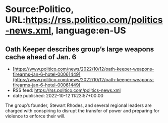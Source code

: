 # Source:Politico, URL:https://rss.politico.com/politics-news.xml, language:en-US

## Oath Keeper describes group’s large weapons cache ahead of Jan. 6
 - [https://www.politico.com/news/2022/10/12/oath-keeper-weapons-firearms-jan-6-hotel-00061449](https://www.politico.com/news/2022/10/12/oath-keeper-weapons-firearms-jan-6-hotel-00061449)
 - RSS feed: https://rss.politico.com/politics-news.xml
 - date published: 2022-10-12 11:23:57+00:00

The group’s founder, Stewart Rhodes, and several regional leaders are charged with conspiring to disrupt the transfer of power and preparing for violence to enforce their will.

